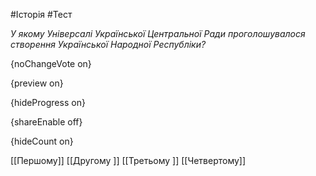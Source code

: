 #Історія #Тест

*У якому Універсалі Української Центральної Ради проголошувалося створення Української Народної Республіки?*

{noChangeVote on}

{preview on}

{hideProgress on}

{shareEnable off}

{hideCount on}

[[Першому]]
[[Другому ]]
[[Третьому ]]
[[Четвертому]]
